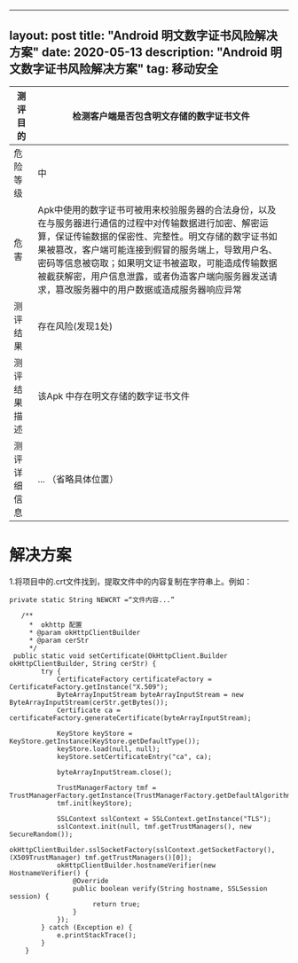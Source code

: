<!--
 * @Description: 
 * @Author: lxc
 * @Date: 2020-07-27 15:40:57
 * @LastEditTime: 2020-07-27 15:42:30
 * @LastEditors: lxc
--> 
---
layout: post
title: "Android 明文数字证书风险解决方案"
date: 2020-05-13
description: "Android 明文数字证书风险解决方案"
tag: 移动安全
---


| 测评目的 | 检测客户端是否包含明文存储的数字证书文件 |
|--|--|
| 危险等级 | 中 |
| 危害 | Apk中使用的数字证书可被用来校验服务器的合法身份，以及在与服务器进行通信的过程中对传输数据进行加密、解密运算，保证传输数据的保密性、完整性。明文存储的数字证书如果被篡改，客户端可能连接到假冒的服务端上，导致用户名、密码等信息被窃取；如果明文证书被盗取，可能造成传输数据被截获解密，用户信息泄露，或者伪造客户端向服务器发送请求，篡改服务器中的用户数据或造成服务器响应异常 |
| 测评结果 | 存在风险(发现1处) |
| 测评结果描述 | 该Apk 中存在明文存储的数字证书文件 |
| 测评详细信息 | ... （省略具体位置） |

# 解决方案
1.将项目中的.crt文件找到，提取文件中的内容复制在字符串上。例如：
```
private static String NEWCRT =“文件内容...”

   /**
     *  okhttp 配置
     * @param okHttpClientBuilder
     * @param cerStr
     */
 public static void setCertificate(OkHttpClient.Builder okHttpClientBuilder, String cerStr) {
        try {
            CertificateFactory certificateFactory = CertificateFactory.getInstance("X.509");
            ByteArrayInputStream byteArrayInputStream = new ByteArrayInputStream(cerStr.getBytes());
            Certificate ca = certificateFactory.generateCertificate(byteArrayInputStream);

            KeyStore keyStore = KeyStore.getInstance(KeyStore.getDefaultType());
            keyStore.load(null, null);
            keyStore.setCertificateEntry("ca", ca);

            byteArrayInputStream.close();

            TrustManagerFactory tmf = TrustManagerFactory.getInstance(TrustManagerFactory.getDefaultAlgorithm());
            tmf.init(keyStore);

            SSLContext sslContext = SSLContext.getInstance("TLS");
            sslContext.init(null, tmf.getTrustManagers(), new SecureRandom());
            okHttpClientBuilder.sslSocketFactory(sslContext.getSocketFactory(), (X509TrustManager) tmf.getTrustManagers()[0]);
            okHttpClientBuilder.hostnameVerifier(new HostnameVerifier() {
                @Override
                public boolean verify(String hostname, SSLSession session) {
                     return true;
                }
            });
        } catch (Exception e) {
            e.printStackTrace();
        }
    }

```

